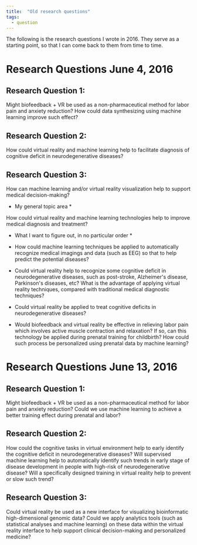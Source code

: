 ```yaml
---
title:  "Old research questions"
tags:
  - question
---
```

The following is the research questions I wrote in 2016. They serve as a starting point, so that I can come back to them from time to time. 

 # Research Questions June 4, 2016 

## Research Question 1:

Might biofeedback + VR be used as a non-pharmaceutical method for labor pain and anxiety reduction? How could data synthesizing using machine learning improve such effect?

## Research Question 2: 

How could virtual reality and machine learning help to facilitate diagnosis of cognitive deficit in neurodegenerative diseases?

## Research Question 3: 

How can machine learning and/or virtual reality visualization help to support medical decision-making?

* My general topic area *

How could virtual reality and machine learning technologies help to improve medical diagnosis and treatment?

* What I want to figure out, in no particular order *

- How could machine learning techniques be applied to automatically recognize medical imagings and data (such as EEG) so that to help predict the potential diseases?

- Could virtual reality help to recognize some cognitive deficit in neurodegenerative diseases, such as post-stroke, Alzheimer's disease, Parkinson's diseases, etc? What is the advantage of applying virtual reality techniques, compared with traditional medical diagnostic techniques?

- Could virtual reality be applied to treat cognitive deficits in neurodegenerative diseases? 

- Would biofeedback and virtual reality be effective in relieving labor pain which involves active muscle contraction and relaxation? If so, can this technology be applied during prenatal training for childbirth? How could such process be personalized using prenatal data by machine learning?



# Research Questions June 13, 2016

## Research Question 1: 

Might biofeedback + VR be used as a non-pharmaceutical method for labor pain and anxiety reduction? Could we use machine learning to achieve a better training effect during prenatal and labor?

## Research Question 2: 

How could the cognitive tasks in virtual environment help to early identify the cognitive deficit in neurodegenerative diseases? Will supervised machine learning help to automatically identify such trends in early stage of disease development in people with high-risk of neurodegenerative disease? Will a specifically designed training in virtual reality help to prevent or slow such trend?

## Research Question 3: 

Could virtual reality be used as a new interface for visualizing bioinformatic high-dimensional genomic data? Could we apply analytics tools (such as statistical analyses and machine learning) on these data within the virtual reality interface to help support clinical decision-making and personalized medicine?
